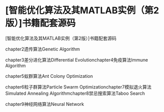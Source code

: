 # [智能优化算法及其MATLAB实例（第2版）]书籍配套源码
[智能优化算法及其MATLAB实例（第2版）]书籍配套源码

chapter2遗传算法Genetic Algorithm


chapter3差分进化算法Differential Evolutionchapter4免疫算法lmmune Algorithm


chapter5蚁群算法Ant Colony Optimization


chapter6粒子群算法Particle Swarm Optimizationchapter7模拟退火算法Simulated Annealing Algorithmchapter8禁忌搜索算法Taboo Search


chapter9神经网络算法Neural Network
